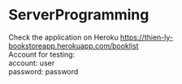 # ServerProgramming
Check the application on Heroku https://thien-ly-bookstoreapp.herokuapp.com/booklist
<br>
Account for testing:
<br>
account: user
<br>
password: password
